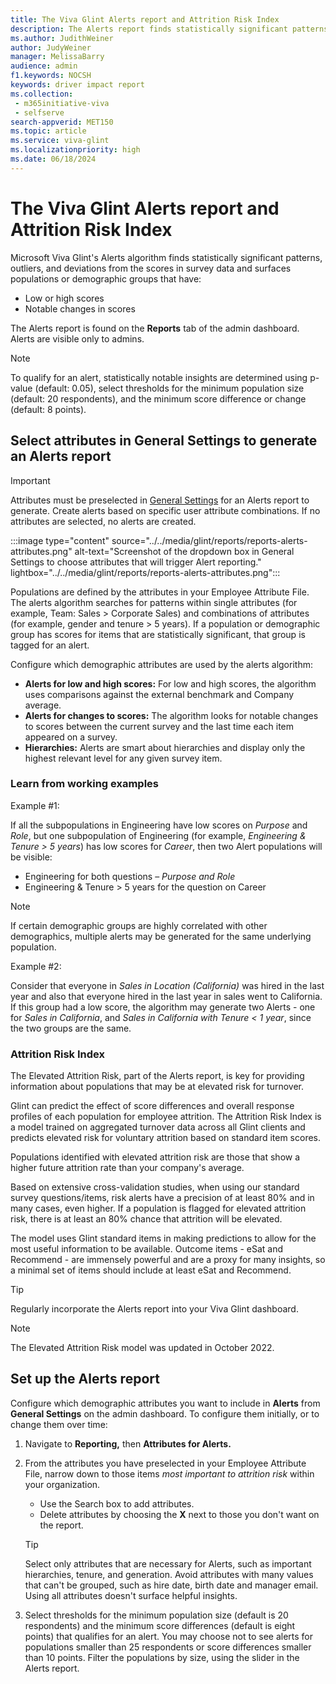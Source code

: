 ```yaml
---
title: The Viva Glint Alerts report and Attrition Risk Index
description: The Alerts report finds statistically significant patterns, outliers, and deviations from past scores to surface populations or demographic groups that have opportunities for improvement.
ms.author: JudithWeiner
author: JudyWeiner
manager: MelissaBarry
audience: admin
f1.keywords: NOCSH
keywords: driver impact report
ms.collection: 
 - m365initiative-viva
 - selfserve
search-appverid: MET150
ms.topic: article
ms.service: viva-glint
ms.localizationpriority: high
ms.date: 06/18/2024
---
```


# The Viva Glint Alerts report and Attrition Risk Index

Microsoft Viva Glint's Alerts algorithm finds statistically significant patterns, outliers, and deviations from the scores in survey data and surfaces populations or demographic groups that have:

- Low or high scores
- Notable changes in scores

The Alerts report is found on the **Reports** tab of the admin dashboard. Alerts are visible only to admins.

>[!NOTE]
> To qualify for an alert, statistically notable insights are determined using p-value (default: 0.05), select thresholds for the minimum population size (default: 20 respondents), and the minimum score difference or change (default: 8 points).

## Select attributes in General Settings to generate an Alerts report

>[!IMPORTANT]
>Attributes must be preselected in [General Settings](https://go.microsoft.com/fwlink/?linkid=2230744) for an Alerts report to generate. Create alerts based on specific user attribute combinations. If no attributes are selected, no alerts are created.

:::image type="content" source="../../media/glint/reports/reports-alerts-attributes.png" alt-text="Screenshot of the dropdown box in General Settings to choose attributes that will trigger Alert reporting." lightbox="../../media/glint/reports/reports-alerts-attributes.png":::

Populations are defined by the attributes in your Employee Attribute File. The alerts algorithm searches for patterns within single attributes (for example, Team: Sales > Corporate Sales) and combinations of attributes (for example, gender and tenure > 5 years). If a population or demographic group has scores for items that are statistically significant, that group is tagged for an alert.

Configure which demographic attributes are used by the alerts algorithm:

- **Alerts for low and high scores:** For low and high scores, the algorithm uses comparisons against the external benchmark and Company average.
- **Alerts for changes to scores:** The algorithm looks for notable changes to scores between the current survey and the last time each item appeared on a survey.
- **Hierarchies:** Alerts are smart about hierarchies and display only the highest relevant level for any given survey item.

### Learn from working examples

Example #1:

If all the subpopulations in Engineering have low scores on *Purpose* and *Role*, but one subpopulation of Engineering (for example, *Engineering & Tenure > 5 years*) has low scores for *Career*, then two Alert populations will be visible:

- Engineering for both questions – *Purpose and Role*
- Engineering & Tenure > 5 years for the question on Career

>[!NOTE]
> If certain demographic groups are highly correlated with other demographics, multiple alerts may be generated for the same underlying population.

Example #2:

Consider that everyone in *Sales in Location (California)* was hired in the last year and also that everyone hired in the last year in sales went to California. If this group had a low score, the algorithm may generate two Alerts - one for *Sales in California*, and *Sales in California with Tenure < 1 year*, since the two groups are the same.

### Attrition Risk Index

The Elevated Attrition Risk, part of the Alerts report, is key for providing information about populations that may be at elevated risk for turnover.

Glint can predict the effect of score differences and overall response profiles of each population for employee attrition. The Attrition Risk Index is a model trained on aggregated turnover data across all Glint clients and predicts elevated risk for voluntary attrition based on standard item scores.

Populations identified with elevated attrition risk are those that show a higher future attrition rate than your company's average.

Based on extensive cross-validation studies, when using our standard survey questions/items, risk alerts have a precision of at least 80% and in many cases, even higher. If a population is flagged for elevated attrition risk, there is at least an 80% chance that attrition will be elevated.

The model uses Glint standard items in making predictions to allow for the most useful information to be available. Outcome items - eSat and Recommend - are immensely powerful and are a proxy for many insights, so a minimal set of items should include at least eSat and Recommend.

>[!TIP]
> Regularly incorporate the Alerts report into your Viva Glint dashboard.

>[!NOTE]
>The Elevated Attrition Risk model was updated in October 2022.

## Set up the Alerts report

Configure which demographic attributes you want to include in **Alerts** from **General Settings** on the admin dashboard. To configure them initially, or to change them over time:

1. Navigate to **Reporting,** then **Attributes for Alerts.**
2. From the attributes you have preselected in your Employee Attribute File, narrow down to those items *most important to attrition risk* within your organization.
    - Use the Search box to add attributes.
    - Delete attributes by choosing the **X** next to those you don't want on the report.

    > [!TIP]
    > Select only attributes that are necessary for Alerts, such as important hierarchies, tenure, and generation. Avoid  attributes with many values that can't be grouped, such as hire date, birth date and manager email. Using all attributes doesn't surface helpful insights.

3. Select thresholds for the minimum population size (default is 20 respondents) and the minimum score differences (default is eight points) that qualifies for an alert. You may choose not to see alerts for populations smaller than 25 respondents or score differences smaller than 10 points. Filter the populations by size, using the slider in the Alerts report.
